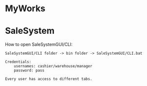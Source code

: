# MyWorks

# SaleSystem

How to open SaleSystemGUI/CLI:

    SaleSystemGUI/CLI folder -> bin folder -> SaleSystemGUI/CLI.bat

    Credentials:
        usernames: cashier/warehouse/manager
        password: pass

    Every user has access to different tabs.